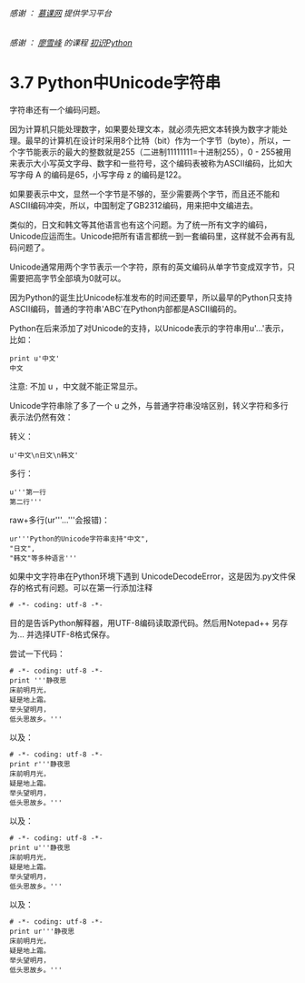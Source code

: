###### 感谢 ： [慕课网](https://www.imooc.com "慕课网-程序员的梦工厂") 提供学习平台
###### 感谢 ： [廖雪峰](https://www.imooc.com/u/292120/courses?sort=publish "廖雪峰的课程") 的课程 [初识Python]( https://www.imooc.com/learn/177 "初识Python")

# 3.7 Python中Unicode字符串

字符串还有一个编码问题。

因为计算机只能处理数字，如果要处理文本，就必须先把文本转换为数字才能处理。最早的计算机在设计时采用8个比特（bit）作为一个字节（byte），所以，一个字节能表示的最大的整数就是255（二进制11111111=十进制255），0 - 255被用来表示大小写英文字母、数字和一些符号，这个编码表被称为ASCII编码，比如大写字母 A 的编码是65，小写字母 z 的编码是122。

如果要表示中文，显然一个字节是不够的，至少需要两个字节，而且还不能和ASCII编码冲突，所以，中国制定了GB2312编码，用来把中文编进去。

类似的，日文和韩文等其他语言也有这个问题。为了统一所有文字的编码，Unicode应运而生。Unicode把所有语言都统一到一套编码里，这样就不会再有乱码问题了。

Unicode通常用两个字节表示一个字符，原有的英文编码从单字节变成双字节，只需要把高字节全部填为0就可以。

因为Python的诞生比Unicode标准发布的时间还要早，所以最早的Python只支持ASCII编码，普通的字符串'ABC'在Python内部都是ASCII编码的。

Python在后来添加了对Unicode的支持，以Unicode表示的字符串用u'...'表示，比如：

    print u'中文'
    中文

注意: 不加 u ，中文就不能正常显示。

Unicode字符串除了多了一个 u 之外，与普通字符串没啥区别，转义字符和多行表示法仍然有效：

转义：

    u'中文\n日文\n韩文'

多行：

    u'''第一行
    第二行'''

raw+多行(ur'''...'''会报错)：

    ur'''Python的Unicode字符串支持"中文",
    "日文",
    "韩文"等多种语言'''

如果中文字符串在Python环境下遇到 UnicodeDecodeError，这是因为.py文件保存的格式有问题。可以在第一行添加注释

    # -*- coding: utf-8 -*-

目的是告诉Python解释器，用UTF-8编码读取源代码。然后用Notepad++ 另存为... 并选择UTF-8格式保存。

尝试一下代码：

    # -*- coding: utf-8 -*-
    print '''静夜思
    床前明月光，
    疑是地上霜。
    举头望明月，
    低头思故乡。'''
    
    
以及：

    # -*- coding: utf-8 -*-
    print r'''静夜思
    床前明月光，
    疑是地上霜。
    举头望明月，
    低头思故乡。'''
    
以及：

    # -*- coding: utf-8 -*-
    print u'''静夜思
    床前明月光，
    疑是地上霜。
    举头望明月，
    低头思故乡。'''
    
以及：

    # -*- coding: utf-8 -*-
    print ur'''静夜思
    床前明月光，
    疑是地上霜。
    举头望明月，
    低头思故乡。'''    
    


